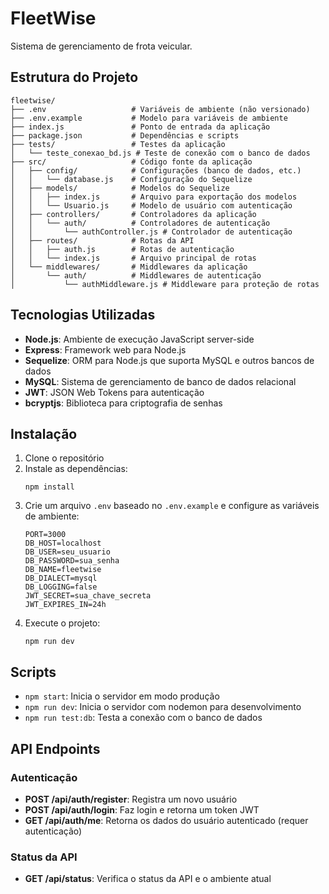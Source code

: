 # FleetWise

Sistema de gerenciamento de frota veicular.

## Estrutura do Projeto

```
fleetwise/
├── .env                   # Variáveis de ambiente (não versionado)
├── .env.example           # Modelo para variáveis de ambiente
├── index.js               # Ponto de entrada da aplicação
├── package.json           # Dependências e scripts
├── tests/                 # Testes da aplicação
│   └── teste_conexao_bd.js # Teste de conexão com o banco de dados
├── src/                   # Código fonte da aplicação
│   ├── config/            # Configurações (banco de dados, etc.)
│   │   └── database.js    # Configuração do Sequelize
│   ├── models/            # Modelos do Sequelize
│   │   ├── index.js       # Arquivo para exportação dos modelos
│   │   └── Usuario.js     # Modelo de usuário com autenticação
│   ├── controllers/       # Controladores da aplicação
│   │   └── auth/          # Controladores de autenticação
│   │       └── authController.js # Controlador de autenticação
│   ├── routes/            # Rotas da API
│   │   ├── auth.js        # Rotas de autenticação
│   │   └── index.js       # Arquivo principal de rotas
│   └── middlewares/       # Middlewares da aplicação
│       └── auth/          # Middlewares de autenticação
│           └── authMiddleware.js # Middleware para proteção de rotas
```

## Tecnologias Utilizadas

- **Node.js**: Ambiente de execução JavaScript server-side
- **Express**: Framework web para Node.js
- **Sequelize**: ORM para Node.js que suporta MySQL e outros bancos de dados
- **MySQL**: Sistema de gerenciamento de banco de dados relacional
- **JWT**: JSON Web Tokens para autenticação
- **bcryptjs**: Biblioteca para criptografia de senhas

## Instalação

1. Clone o repositório
2. Instale as dependências:
   ```
   npm install
   ```
3. Crie um arquivo `.env` baseado no `.env.example` e configure as variáveis de ambiente:
   ```
   PORT=3000
   DB_HOST=localhost
   DB_USER=seu_usuario
   DB_PASSWORD=sua_senha
   DB_NAME=fleetwise
   DB_DIALECT=mysql
   DB_LOGGING=false
   JWT_SECRET=sua_chave_secreta
   JWT_EXPIRES_IN=24h
   ```
4. Execute o projeto:
   ```
   npm run dev
   ```

## Scripts

- `npm start`: Inicia o servidor em modo produção
- `npm run dev`: Inicia o servidor com nodemon para desenvolvimento
- `npm run test:db`: Testa a conexão com o banco de dados

## API Endpoints

### Autenticação
- **POST /api/auth/register**: Registra um novo usuário
- **POST /api/auth/login**: Faz login e retorna um token JWT
- **GET /api/auth/me**: Retorna os dados do usuário autenticado (requer autenticação)

### Status da API
- **GET /api/status**: Verifica o status da API e o ambiente atual
